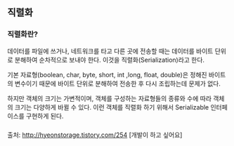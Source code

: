 ## 직렬화

### 직렬화란?
데이터를 파일에 쓰거나, 네트워크를 타고 다른 곳에 전송할 때는 데이터를 바이트 단위로 분해하여 순차적으로 보내야 한다. 이것을 직렬화(Serialization)라고 한다.

기본 자료형(boolean, char, byte, short, int ,long, float, double)은 정해진 바이트의 변수이기 때문에 바이트 단위로 분해하여 전송한 후 다시 조립하는데 문제가 없다.

하지만 객체의 크기는 가변적이며, 객체를 구성하는 자료형들의 종류와 수에 따라 객체의 크기는 다양하게 바뀔 수 있다. 이런 객체를 직렬화 하기 위해서 Serializable 인터페이스를 구현하게 된다.

###










출처: http://hyeonstorage.tistory.com/254 [개발이 하고 싶어요]
